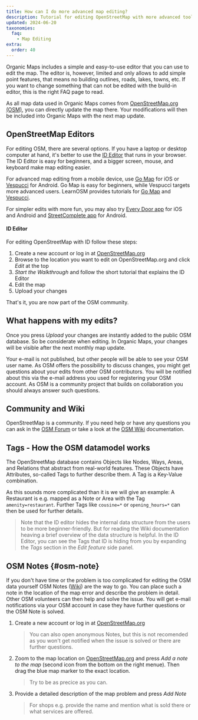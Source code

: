 ```yaml
---
title: How can I do more advanced map editing?
description: Tutorial for editing OpenStreetMap with more advanced tools like ID, Go Map and Vespucci
updated: 2024-06-20
taxonomies:
  faq:
    - Map Editing
extra:
  order: 40
---
```


Organic Maps includes a simple and easy-to-use editor that you can use to edit the map. The editor is, however, limited and only allows to add simple point features, that means no building outlines, roads, lakes, towns, etc. If you want to change something that can not be edited with the build-in editor, this is the right FAQ page to read.

As all map data used in Organic Maps comes from [OpenStreetMap.org (OSM)](https://www.openstreetmap.org), you can directly update the map there. Your modifications will then be included into Organic Maps with the next map update.

## OpenStreetMap Editors

For editing OSM, there are several options. If you have a laptop or desktop computer at hand, it's better to use the [ID Editor](https://www.openstreetmap.org/edit) that runs in your browser. The ID Editor is easy for beginners, and a bigger screen, mouse, and keyboard make map editing easier.

For advanced map editing from a mobile device, use [Go Map](https://apps.apple.com/us/app/go-map/id592990211) for iOS or [Vespucci](https://play.google.com/store/apps/details?id=de.blau.android) for Android. Go Map is easy for beginners, while Vespucci targets more advanced users. LearnOSM provides tutorials for [Go Map](https://learnosm.org/en/mobile-mapping/gomap/) and [Vespucci](https://learnosm.org/en/mobile-mapping/vespucci/).

For simpler edits with more fun, you may also try [Every Door app](https://every-door.app/) for iOS and Android and [StreetComplete app](https://streetcomplete.app/) for Android.

#### ID Editor

For editing OpenStreetMap with ID follow these steps:

1. Create a new account or log in at [OpenStreetMap.org](https://www.openstreetmap.org)
2. Browse to the location you want to edit on OpenStreetMap.org and click _Edit_ at the top
3. _Start the Walkthrough_ and follow the short tutorial that explains the ID Editor
4. Edit the map
5. Upload your changes

That's it, you are now part of the OSM community.

## What happens with my edits?

Once you press _Upload_ your changes are instantly added to the public OSM database. So be considerate when editing. In Organic Maps, your changes will be visible after the next monthly map update.

Your e-mail is not published, but other people will be able to see your OSM user name. As OSM offers the possibility to discuss changes, you might get questions about your edits from other OSM contributors. You will be notified about this via the e-mail address you used for registering your OSM account. As OSM is a community project that builds on collaboration you should always answer such questions.

## Community and Wiki

OpenStreetMap is a community. If you need help or have any questions you can ask in the [OSM Forum](https://community.openstreetmap.org/c/help-and-support) or take a look at the [OSM Wiki](https://wiki.openstreetmap.org/) documentation.

## Tags - How the OSM datamodel works

The OpenStreetMap database contains Objects like Nodes, Ways, Areas, and Relations that abstract from real-world features. These Objects have Attributes, so-called Tags to further describe them. A Tag is a Key-Value combination.

As this sounds more complicated than it is we will give an example:
A Restaurant is e.g. mapped as a Note or Area with the Tag ` amenity=restaurant`. Further Tags like `cousine=*` or `opening_hours=*` can then be used for further details.

> Note that the ID editor hides the internal data structure from the users to be more beginner-friendly. But for reading the Wiki documentation heaving a brief overview of the data structure is helpful.
> In the ID Editor, you can see the Tags that ID is hiding from you by expanding the _Tags_ section in the _Edit feature_ side panel.

## OSM Notes {#osm-note}

If you don't have time or the problem is too complicated for editing the OSM data yourself OSM Notes ([Wiki](https://wiki.openstreetmap.org/wiki/Notes)) are the way to go. You can place such a note in the location of the map error and describe the problem in detail. Other OSM volunteers can then help and solve the issue. You will get e-mail notifications via your OSM account in case they have further questions or the OSM Note is solved.

1. Create a new account or log in at [OpenStreetMap.org](https://www.openstreetmap.org)
   > You can also open anonymous Notes, but this is not recomended as you won't get notified when the issue is solved or there are further questions.
2. Zoom to the map location on [OpenStreetMap.org](https://www.openstreetmap.org) and press _Add a note to the map_ (second icon from the bottom on the right menue). Then drag the blue map marker to the exact location.
   > Try to be as precice as you can.
3. Provide a detailed description of the map problem and press _Add Note_
   > For shops e.g. provide the name and mention what is sold there or what services are offered.
